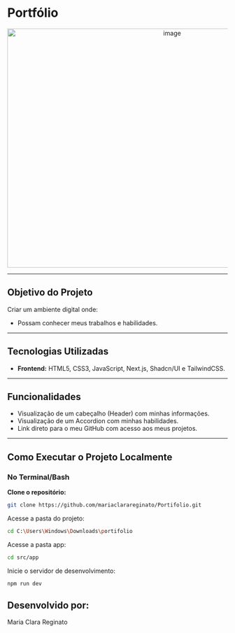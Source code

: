 # Portfólio
<div align="center">
<img width="738" height="547" alt="image" src="https://github.com/user-attachments/assets/5b93e174-2d87-45a1-9b31-1342b318a6b8" />
</div>

---

## Objetivo do Projeto

Criar um ambiente digital onde:

- Possam conhecer meus trabalhos e habilidades.

---

## Tecnologias Utilizadas

- **Frontend:** HTML5, CSS3, JavaScript, Next.js, Shadcn/UI e TailwindCSS.

---

## Funcionalidades

- Visualização de um cabeçalho (Header) com minhas informações.
- Visualização de um Accordion com minhas habilidades.
- Link direto para o meu GitHub com acesso aos meus projetos.

---

## Como Executar o Projeto Localmente

### No Terminal/Bash

**Clone o repositório:**

```bash
git clone https://github.com/mariaclarareginato/Portifolio.git
```


Acesse a pasta do projeto:

```bash
cd C:\Users\Windows\Downloads\portifolio
```

Acesse a pasta app:

```bash
cd src/app
```

Inicie o servidor de desenvolvimento:

```bash
npm run dev
```


## Desenvolvido por:
Maria Clara Reginato
